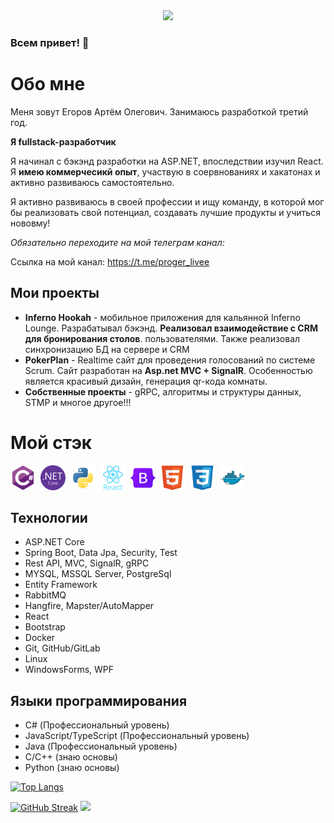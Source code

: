 <div id="header" align="center">
  <!-- <img src="https://media.giphy.com/media/M9gbBd9nbDrOTu1Mqx/giphy.gif" width="100"/> -->
  <img src="https://img.freepik.com/premium-vector/vector-illustration-of-evergreen-christmas-tree-created-with-wireframe-and-connected-lines-as-branches-celebration-theme-eco-friendly-technology-concept_570429-19284.jpg" width="400"/>
</div>

### Всем привет! 👋

# Обо мне
Меня зовут Егоров Артём Олегович. Занимаюсь разработкой третий год. 

**Я fullstack-разработчик** 

Я начинал с бэкэнд разработки на ASP.NET, впоследствии изучил React. Я **имею коммерчесикй опыт**, участвую в соервнованиях и хакатонах и активно развиваюсь самостоятельно.

Я активно развиваюсь в своей профессии и ищу команду, в которой мог бы реализовать свой потенциал, создавать лучшие продукты и учиться нововму!

*Обязательно переходите на мой телеграм канал:*

Ссылка на мой канал: https://t.me/proger_livee

## Мои проекты

 - **Inferno Hookah** - мобильное приложения для кальянной Inferno Lounge. Разрабатывал бэкэнд. **Реализовал взаимодействие с CRM для бронирования столов**. пользователями. Также реализовал синхронизацию БД на сервере и CRM
 - **PokerPlan** - Realtime сайт для проведения голосований по системе Scrum. Сайт разработан на **Asp.net MVC + SignalR**. Особенностью является красивый дизайн, генерация qr-кода комнаты.
 - **Собственные проекты** - gRPC, алгоритмы и структуры данных, STMP и многое другое!!!

# Мой стэк

<div>
  <img src="https://github.com/devicons/devicon/blob/master/icons/csharp/csharp-original.svg" title="C#" alt="C#" width="40" height="40"/>&nbsp;
  <img src="https://github.com/devicons/devicon/blob/master/icons/dotnetcore/dotnetcore-original.svg" title="dotnetcore" alt="dotnetcore" width="40" height="40"/>&nbsp;
  <img src="https://github.com/devicons/devicon/blob/master/icons/python/python-original.svg" title="Python" alt="Python" width="40" height="40"/>&nbsp;
  <img src="https://github.com/devicons/devicon/blob/master/icons/react/react-original-wordmark.svg" title="React" alt="React" width="40" height="40"/>&nbsp;
  <img src="https://github.com/devicons/devicon/blob/master/icons/bootstrap/bootstrap-original.svg" title="bootstrap" alt="bootstrap" width="40" height="40"/>&nbsp;
  <img src="https://github.com/devicons/devicon/blob/master/icons/html5/html5-original.svg" title="html5" alt="html5" width="40" height="40"/>&nbsp;
  <img src="https://github.com/devicons/devicon/blob/master/icons/css3/css3-original.svg" title="css3" alt="css3" width="40" height="40"/>&nbsp;
  <img src="https://github.com/devicons/devicon/blob/master/icons/docker/docker-original.svg" title="docker" alt="docker" width="40" height="40"/>&nbsp;
</div>

## Технологии
- ASP.NET Core
- Spring Boot, Data Jpa, Security, Test
- Rest API, MVC, SignalR, gRPC
- MYSQL, MSSQL Server, PostgreSql
- Entity Framework
- RabbitMQ
- Hangfire, Mapster/AutoMapper
- React
- Bootstrap
- Docker
- Git, GitHub/GitLab
- Linux
- WindowsForms, WPF 

## Языки программирования
- C# (Профессиональный уровень)
- JavaScript/TypeScript (Профессиональный уровень)
- Java (Профессиональный уровень)
- С/С++ (знаю основы)
- Python (знаю основы)

[![Top Langs](https://github-readme-stats.vercel.app/api/top-langs/?username=ArtemSoftware2006)](https://github.com/anuraghazra/github-readme-stats)

[![GitHub Streak](http://github-readme-streak-stats.herokuapp.com?user=ArtemSoftware2006&theme=dark&background=000000)](https://git.io/streak-stats)
![](https://github-profile-summary-cards.vercel.app/api/cards/profile-details?username=ArtemSoftware2006&theme=solarized_dark)
